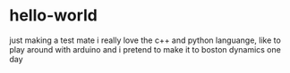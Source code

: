 # hello-world
just making a test mate
i really love the c++ and python languange, like to play around with arduino
and i pretend to make it to boston dynamics one day
